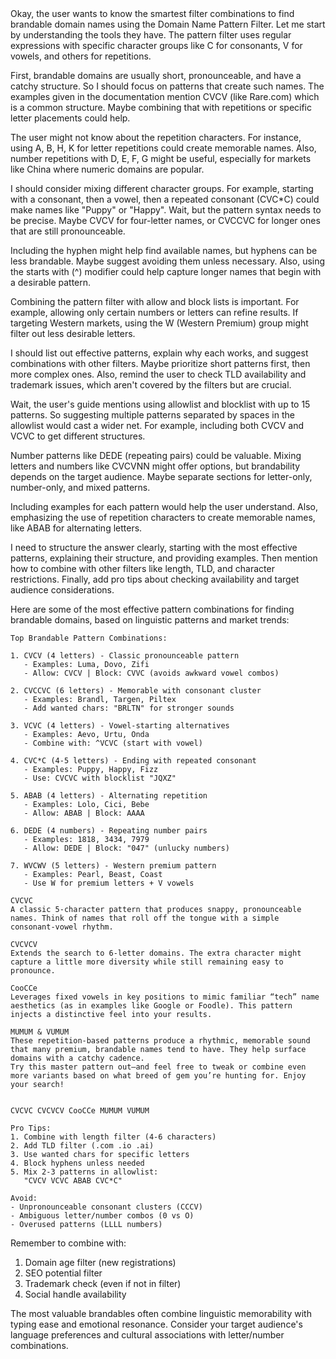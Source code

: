 <think>
Okay, the user wants to know the smartest filter combinations to find brandable domain names using the Domain Name Pattern Filter. Let me start by understanding the tools they have. The pattern filter uses regular expressions with specific character groups like C for consonants, V for vowels, and others for repetitions.

First, brandable domains are usually short, pronounceable, and have a catchy structure. So I should focus on patterns that create such names. The examples given in the documentation mention CVCV (like Rare.com) which is a common structure. Maybe combining that with repetitions or specific letter placements could help.

The user might not know about the repetition characters. For instance, using A, B, H, K for letter repetitions could create memorable names. Also, number repetitions with D, E, F, G might be useful, especially for markets like China where numeric domains are popular.

I should consider mixing different character groups. For example, starting with a consonant, then a vowel, then a repeated consonant (CVC*C) could make names like "Puppy" or "Happy". Wait, but the pattern syntax needs to be precise. Maybe CVCV for four-letter names, or CVCCVC for longer ones that are still pronounceable.

Including the hyphen might help find available names, but hyphens can be less brandable. Maybe suggest avoiding them unless necessary. Also, using the starts with (^) modifier could help capture longer names that begin with a desirable pattern.

Combining the pattern filter with allow and block lists is important. For example, allowing only certain numbers or letters can refine results. If targeting Western markets, using the W (Western Premium) group might filter out less desirable letters.

I should list out effective patterns, explain why each works, and suggest combinations with other filters. Maybe prioritize short patterns first, then more complex ones. Also, remind the user to check TLD availability and trademark issues, which aren't covered by the filters but are crucial.

Wait, the user's guide mentions using allowlist and blocklist with up to 15 patterns. So suggesting multiple patterns separated by spaces in the allowlist would cast a wider net. For example, including both CVCV and VCVC to get different structures.

Number patterns like DEDE (repeating pairs) could be valuable. Mixing letters and numbers like CVCVNN might offer options, but brandability depends on the target audience. Maybe separate sections for letter-only, number-only, and mixed patterns.

Including examples for each pattern would help the user understand. Also, emphasizing the use of repetition characters to create memorable names, like ABAB for alternating letters.

I need to structure the answer clearly, starting with the most effective patterns, explaining their structure, and providing examples. Then mention how to combine with other filters like length, TLD, and character restrictions. Finally, add pro tips about checking availability and target audience considerations.
</think>

Here are some of the most effective pattern combinations for finding brandable domains, based on linguistic patterns and market trends:

```text
Top Brandable Pattern Combinations:

1. CVCV (4 letters) - Classic pronounceable pattern
   - Examples: Luma, Dovo, Zifi
   - Allow: CVCV | Block: CVVC (avoids awkward vowel combos)

2. CVCCVC (6 letters) - Memorable with consonant cluster
   - Examples: Brandl, Targen, Piltex
   - Add wanted chars: "BRLTN" for stronger sounds

3. VCVC (4 letters) - Vowel-starting alternatives
   - Examples: Aevo, Urtu, Onda
   - Combine with: ^VCVC (start with vowel)

4. CVC*C (4-5 letters) - Ending with repeated consonant
   - Examples: Puppy, Happy, Fizz
   - Use: CVCVC with blocklist "JQXZ" 

5. ABAB (4 letters) - Alternating repetition
   - Examples: Lolo, Cici, Bebe
   - Allow: ABAB | Block: AAAA

6. DEDE (4 numbers) - Repeating number pairs
   - Examples: 1818, 3434, 7979
   - Allow: DEDE | Block: "047" (unlucky numbers)

7. WVCWV (5 letters) - Western premium pattern
   - Examples: Pearl, Beast, Coast
   - Use W for premium letters + V vowels

CVCVC
A classic 5-character pattern that produces snappy, pronounceable names. Think of names that roll off the tongue with a simple consonant-vowel rhythm.

CVCVCV
Extends the search to 6-letter domains. The extra character might capture a little more diversity while still remaining easy to pronounce.

CooCCe
Leverages fixed vowels in key positions to mimic familiar “tech” name aesthetics (as in examples like Google or Foodle). This pattern injects a distinctive feel into your results.

MUMUM & VUMUM
These repetition-based patterns produce a rhythmic, memorable sound that many premium, brandable names tend to have. They help surface domains with a catchy cadence.
Try this master pattern out—and feel free to tweak or combine even more variants based on what breed of gem you’re hunting for. Enjoy your search!


CVCVC CVCVCV CooCCe MUMUM VUMUM

Pro Tips:
1. Combine with length filter (4-6 characters)
2. Add TLD filter (.com .io .ai)
3. Use wanted chars for specific letters
4. Block hyphens unless needed
5. Mix 2-3 patterns in allowlist:
   "CVCV VCVC ABAB CVC*C"
   
Avoid:
- Unpronounceable consonant clusters (CCCV)
- Ambiguous letter/number combos (0 vs O)
- Overused patterns (LLLL numbers)
```

Remember to combine with:
1. Domain age filter (new registrations)
2. SEO potential filter
3. Trademark check (even if not in filter)
4. Social handle availability

The most valuable brandables often combine linguistic memorability with typing ease and emotional resonance. Consider your target audience's language preferences and cultural associations with letter/number combinations.